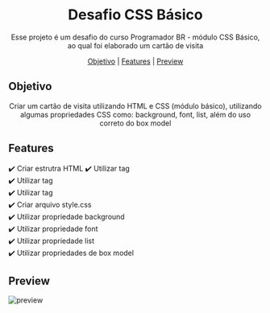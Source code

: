 <h1 align="center">Desafio CSS Básico</h1>

<p align="center">Esse projeto é um desafio do curso Programador BR - módulo CSS Básico, ao qual foi elaborado um cartão de visita</p>

<p align="center">
  <a href="#objetivo">Objetivo</a> |
  <a href="#features">Features</a> |
  <a href="#preview">Preview</a>
</p>


## Objetivo
<p align="center">
  Criar um cartão de visita utilizando HTML e CSS (módulo básico), utilizando algumas propriedades CSS como: background, font, list, além do uso correto do box model
</p>


## Features

  ✔️ Criar estrutra HTML
  ✔️ Utilizar tag <br>
  ✔️ Utilizar tag <br>
  ✔️ Utilizar tag <br>
  ✔️ Criar arquivo style.css <br>
  ✔️ Utilizar propriedade background <br>
  ✔️ Utilizar propriedade font <br>
  ✔️ Utilizar propriedade list <br>
  ✔️ Utilizar propriedades de box model <br>
    

## Preview

![preview](https://user-images.githubusercontent.com/68918326/143919825-0246e598-5f91-49ad-af21-8bc32ca23eea.PNG)
